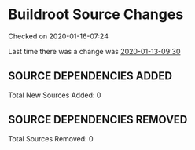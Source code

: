 # Buildroot Source Changes
Checked on 2020-01-16-07:24

Last time there was a change was [2020-01-13-09:30](https://github.com/minimization/square1-results/blob/master/docs/archives/2020-01-13-09:30/data/buildroot-changes.md)
## SOURCE DEPENDENCIES ADDED
Total New Sources Added: 0
## SOURCE DEPENDENCIES REMOVED
Total Sources Removed: 0
